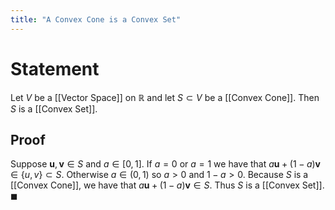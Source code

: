 ```yaml
---
title: "A Convex Cone is a Convex Set"
---
```


# Statement
Let $V$ be a [[Vector Space]] on $\mathbb{R}$ and let $S \subset V$ be a [[Convex Cone]]. Then $S$ is a [[Convex Set]].

## Proof
Suppose $\mathbf{u}, \mathbf{v} \in S$ and $a \in [0, 1]$. If $a = 0$ or $a = 1$ we have that $a \mathbf{u} + (1-a) \mathbf{v} \in \{u, v\} \subset S$. Otherwise $a \in (0,1)$ so $a > 0$ and $1-a > 0$. Because $S$ is a [[Convex Cone]], we have that $a \mathbf{u} + (1-a) \mathbf{v} \in S$. Thus $S$ is a [[Convex Set]]. $\blacksquare$